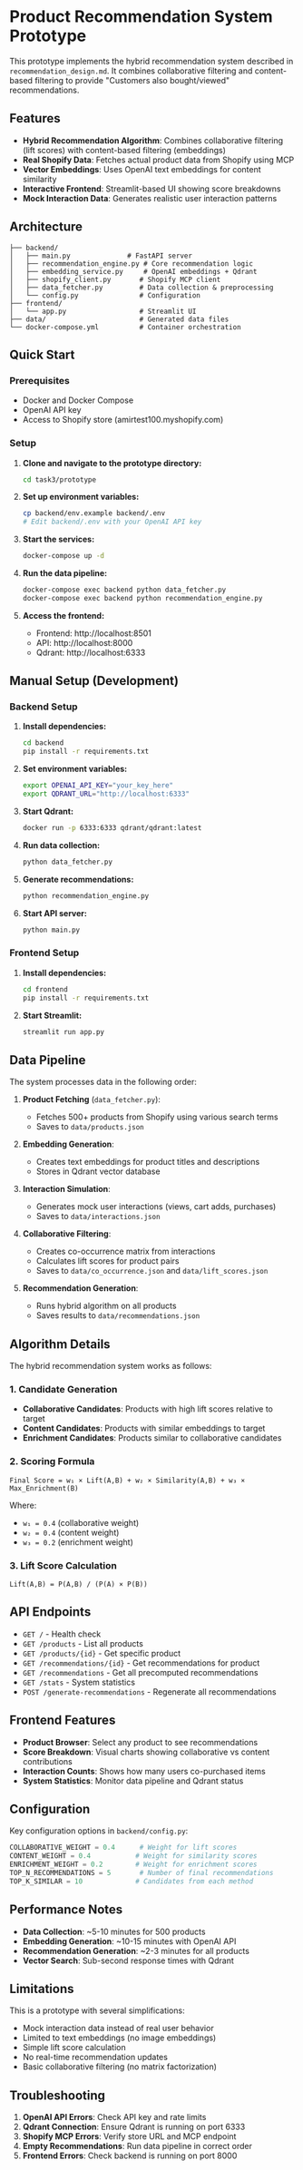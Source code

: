 # Product Recommendation System Prototype

This prototype implements the hybrid recommendation system described in `recommendation_design.md`. It combines collaborative filtering and content-based filtering to provide "Customers also bought/viewed" recommendations.

## Features

- **Hybrid Recommendation Algorithm**: Combines collaborative filtering (lift scores) with content-based filtering (embeddings)
- **Real Shopify Data**: Fetches actual product data from Shopify using MCP
- **Vector Embeddings**: Uses OpenAI text embeddings for content similarity
- **Interactive Frontend**: Streamlit-based UI showing score breakdowns
- **Mock Interaction Data**: Generates realistic user interaction patterns

## Architecture

```
├── backend/
│   ├── main.py              # FastAPI server
│   ├── recommendation_engine.py # Core recommendation logic
│   ├── embedding_service.py     # OpenAI embeddings + Qdrant
│   ├── shopify_client.py       # Shopify MCP client
│   ├── data_fetcher.py         # Data collection & preprocessing
│   └── config.py               # Configuration
├── frontend/
│   └── app.py                  # Streamlit UI
├── data/                       # Generated data files
└── docker-compose.yml          # Container orchestration
```

## Quick Start

### Prerequisites

- Docker and Docker Compose
- OpenAI API key
- Access to Shopify store (amirtest100.myshopify.com)

### Setup

1. **Clone and navigate to the prototype directory:**
   ```bash
   cd task3/prototype
   ```

2. **Set up environment variables:**
   ```bash
   cp backend/env.example backend/.env
   # Edit backend/.env with your OpenAI API key
   ```

3. **Start the services:**
   ```bash
   docker-compose up -d
   ```

4. **Run the data pipeline:**
   ```bash
   docker-compose exec backend python data_fetcher.py
   docker-compose exec backend python recommendation_engine.py
   ```

5. **Access the frontend:**
   - Frontend: http://localhost:8501
   - API: http://localhost:8000
   - Qdrant: http://localhost:6333

## Manual Setup (Development)

### Backend Setup

1. **Install dependencies:**
   ```bash
   cd backend
   pip install -r requirements.txt
   ```

2. **Set environment variables:**
   ```bash
   export OPENAI_API_KEY="your_key_here"
   export QDRANT_URL="http://localhost:6333"
   ```

3. **Start Qdrant:**
   ```bash
   docker run -p 6333:6333 qdrant/qdrant:latest
   ```

4. **Run data collection:**
   ```bash
   python data_fetcher.py
   ```

5. **Generate recommendations:**
   ```bash
   python recommendation_engine.py
   ```

6. **Start API server:**
   ```bash
   python main.py
   ```

### Frontend Setup

1. **Install dependencies:**
   ```bash
   cd frontend
   pip install -r requirements.txt
   ```

2. **Start Streamlit:**
   ```bash
   streamlit run app.py
   ```

## Data Pipeline

The system processes data in the following order:

1. **Product Fetching** (`data_fetcher.py`):
   - Fetches 500+ products from Shopify using various search terms
   - Saves to `data/products.json`

2. **Embedding Generation**:
   - Creates text embeddings for product titles and descriptions
   - Stores in Qdrant vector database

3. **Interaction Simulation**:
   - Generates mock user interactions (views, cart adds, purchases)
   - Saves to `data/interactions.json`

4. **Collaborative Filtering**:
   - Creates co-occurrence matrix from interactions
   - Calculates lift scores for product pairs
   - Saves to `data/co_occurrence.json` and `data/lift_scores.json`

5. **Recommendation Generation**:
   - Runs hybrid algorithm on all products
   - Saves results to `data/recommendations.json`

## Algorithm Details

The hybrid recommendation system works as follows:

### 1. Candidate Generation
- **Collaborative Candidates**: Products with high lift scores relative to target
- **Content Candidates**: Products with similar embeddings to target
- **Enrichment Candidates**: Products similar to collaborative candidates

### 2. Scoring Formula
```
Final Score = w₁ × Lift(A,B) + w₂ × Similarity(A,B) + w₃ × Max_Enrichment(B)
```

Where:
- `w₁ = 0.4` (collaborative weight)
- `w₂ = 0.4` (content weight)  
- `w₃ = 0.2` (enrichment weight)

### 3. Lift Score Calculation
```
Lift(A,B) = P(A,B) / (P(A) × P(B))
```

## API Endpoints

- `GET /` - Health check
- `GET /products` - List all products
- `GET /products/{id}` - Get specific product
- `GET /recommendations/{id}` - Get recommendations for product
- `GET /recommendations` - Get all precomputed recommendations
- `GET /stats` - System statistics
- `POST /generate-recommendations` - Regenerate all recommendations

## Frontend Features

- **Product Browser**: Select any product to see recommendations
- **Score Breakdown**: Visual charts showing collaborative vs content contributions
- **Interaction Counts**: Shows how many users co-purchased items
- **System Statistics**: Monitor data pipeline and Qdrant status

## Configuration

Key configuration options in `backend/config.py`:

```python
COLLABORATIVE_WEIGHT = 0.4      # Weight for lift scores
CONTENT_WEIGHT = 0.4           # Weight for similarity scores  
ENRICHMENT_WEIGHT = 0.2        # Weight for enrichment scores
TOP_N_RECOMMENDATIONS = 5       # Number of final recommendations
TOP_K_SIMILAR = 10             # Candidates from each method
```

## Performance Notes

- **Data Collection**: ~5-10 minutes for 500 products
- **Embedding Generation**: ~10-15 minutes with OpenAI API
- **Recommendation Generation**: ~2-3 minutes for all products
- **Vector Search**: Sub-second response times with Qdrant

## Limitations

This is a prototype with several simplifications:

- Mock interaction data instead of real user behavior
- Limited to text embeddings (no image embeddings)
- Simple lift score calculation
- No real-time recommendation updates
- Basic collaborative filtering (no matrix factorization)

## Troubleshooting

1. **OpenAI API Errors**: Check API key and rate limits
2. **Qdrant Connection**: Ensure Qdrant is running on port 6333
3. **Shopify MCP Errors**: Verify store URL and MCP endpoint
4. **Empty Recommendations**: Run data pipeline in correct order
5. **Frontend Errors**: Check backend is running on port 8000
